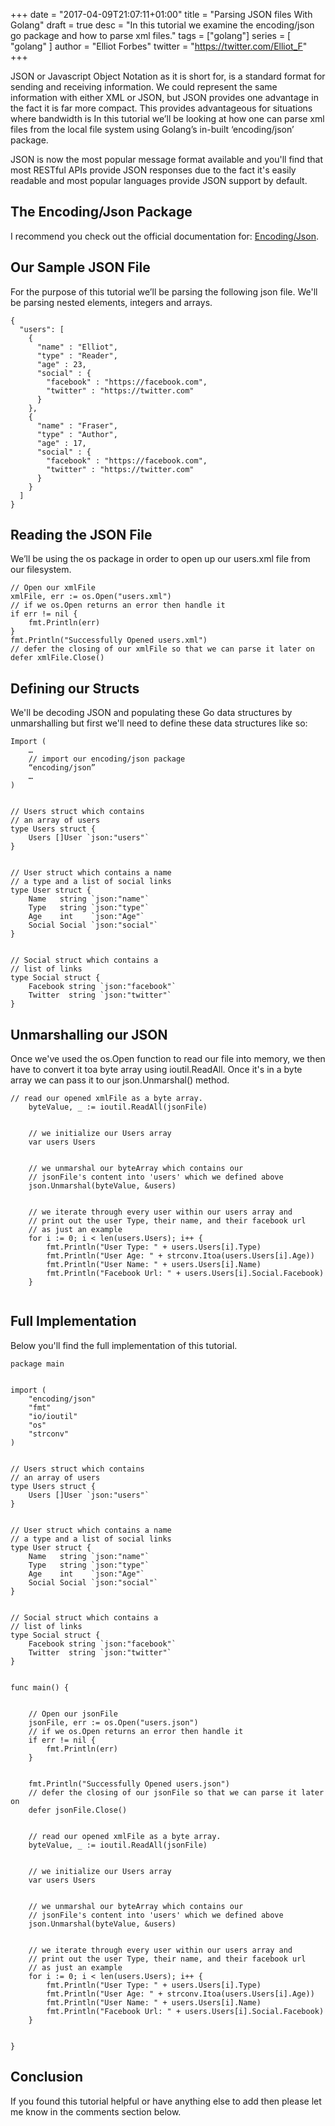 +++
date = "2017-04-09T21:07:11+01:00"
title = "Parsing JSON files With Golang"
draft = true
desc = "In this tutorial we examine the encoding/json go package and how to parse xml files."
tags = ["golang"]
series = [ "golang" ]
author = "Elliot Forbes"
twitter = "https://twitter.com/Elliot_F"
+++

JSON or Javascript Object Notation as it is short for, is a standard format for sending and receiving information. We could represent the same information with either XML or JSON, but JSON provides one advantage in the fact it is far more compact. This provides advantageous for situations where bandwidth is 
In this tutorial we’ll be looking at how one can parse xml files from the local file system using Golang’s in-built ‘encoding/json’ package. 

JSON is now the most popular message format available and you'll find that most RESTful APIs provide JSON responses due to the fact it's easily readable and most popular languages provide JSON support by default.

## The Encoding/Json Package


I recommend you check out the official documentation for:  [Encoding/Json](https://golang.org/pkg/encoding/json/). 


## Our Sample JSON File


For the purpose of this tutorial we’ll be parsing the following json file. We'll be parsing nested elements, integers and arrays.  

~~~
{
  "users": [
    {
      "name" : "Elliot",
      "type" : "Reader",
      "age" : 23,
      "social" : {
        "facebook" : "https://facebook.com",
        "twitter" : "https://twitter.com"
      }
    },
    {
      "name" : "Fraser",
      "type" : "Author",
      "age" : 17,
      "social" : {
        "facebook" : "https://facebook.com",
        "twitter" : "https://twitter.com"
      }
    }
  ]
}
~~~


## Reading the JSON File


We’ll be using the os package in order to open up our users.xml file from our filesystem. 

~~~
// Open our xmlFile
xmlFile, err := os.Open("users.xml")
// if we os.Open returns an error then handle it
if err != nil {
	fmt.Println(err)
}
fmt.Println("Successfully Opened users.xml")
// defer the closing of our xmlFile so that we can parse it later on
defer xmlFile.Close()
~~~


## Defining our Structs

We'll be decoding JSON and populating these Go data structures by unmarshalling but first we'll need to define these data structures like so:

~~~
Import (
	…
	// import our encoding/json package
	“encoding/json”
	…
)


// Users struct which contains
// an array of users
type Users struct {
	Users []User `json:"users"`
}


// User struct which contains a name
// a type and a list of social links
type User struct {
	Name   string `json:"name"`
	Type   string `json:"type"`
	Age    int    `json:"Age"`
	Social Social `json:"social"`
}


// Social struct which contains a
// list of links
type Social struct {
	Facebook string `json:"facebook"`
	Twitter  string `json:"twitter"`
}
~~~


## Unmarshalling our JSON

Once we've used the os.Open function to read our file into memory, we then have to convert it toa byte array using ioutil.ReadAll. Once it's in a byte array we can pass it to our json.Unmarshal() method.

~~~
// read our opened xmlFile as a byte array.
	byteValue, _ := ioutil.ReadAll(jsonFile)


	// we initialize our Users array
	var users Users


	// we unmarshal our byteArray which contains our
	// jsonFile's content into 'users' which we defined above
	json.Unmarshal(byteValue, &users)


	// we iterate through every user within our users array and
	// print out the user Type, their name, and their facebook url
	// as just an example
	for i := 0; i < len(users.Users); i++ {
		fmt.Println("User Type: " + users.Users[i].Type)
		fmt.Println("User Age: " + strconv.Itoa(users.Users[i].Age))
		fmt.Println("User Name: " + users.Users[i].Name)
		fmt.Println("Facebook Url: " + users.Users[i].Social.Facebook)
	}


~~~


## Full Implementation

Below you'll find the full implementation of this tutorial.

~~~
package main


import (
	"encoding/json"
	"fmt"
	"io/ioutil"
	"os"
	"strconv"
)


// Users struct which contains
// an array of users
type Users struct {
	Users []User `json:"users"`
}


// User struct which contains a name
// a type and a list of social links
type User struct {
	Name   string `json:"name"`
	Type   string `json:"type"`
	Age    int    `json:"Age"`
	Social Social `json:"social"`
}


// Social struct which contains a
// list of links
type Social struct {
	Facebook string `json:"facebook"`
	Twitter  string `json:"twitter"`
}


func main() {


	// Open our jsonFile
	jsonFile, err := os.Open("users.json")
	// if we os.Open returns an error then handle it
	if err != nil {
		fmt.Println(err)
	}


	fmt.Println("Successfully Opened users.json")
	// defer the closing of our jsonFile so that we can parse it later on
	defer jsonFile.Close()


	// read our opened xmlFile as a byte array.
	byteValue, _ := ioutil.ReadAll(jsonFile)


	// we initialize our Users array
	var users Users


	// we unmarshal our byteArray which contains our
	// jsonFile's content into 'users' which we defined above
	json.Unmarshal(byteValue, &users)


	// we iterate through every user within our users array and
	// print out the user Type, their name, and their facebook url
	// as just an example
	for i := 0; i < len(users.Users); i++ {
		fmt.Println("User Type: " + users.Users[i].Type)
		fmt.Println("User Age: " + strconv.Itoa(users.Users[i].Age))
		fmt.Println("User Name: " + users.Users[i].Name)
		fmt.Println("Facebook Url: " + users.Users[i].Social.Facebook)
	}


}
~~~


## Conclusion


If you found this tutorial helpful or have anything else to add then please let me know in the comments section below.